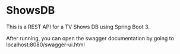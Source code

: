 # ShowsDB

This is a REST API for a TV Shows DB using Spring Boot 3.

After running, you can open the swagger documentation by going to localhost:8080/swagger-ui.html 
